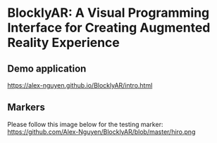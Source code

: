 # BlocklyAR: A Visual Programming Interface for Creating Augmented Reality Experience

## Demo application
https://alex-nguyen.github.io/BlocklyAR/intro.html

## Markers
Please follow this image below for the testing marker: https://github.com/Alex-Nguyen/BlocklyAR/blob/master/hiro.png

